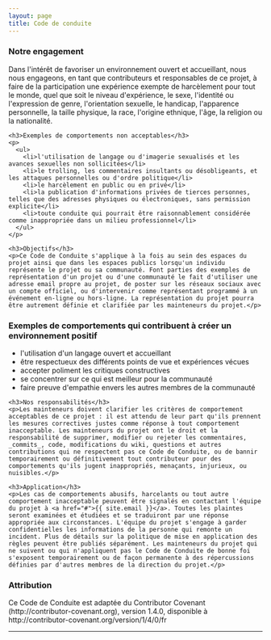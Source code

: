 ```yaml
---
layout: page
title: Code de conduite
---
```


<div class="row">
  <div class="6u 12u$(small)">
    <h3>Notre engagement</h3>
    <p>Dans l'intérêt de favoriser un environnement ouvert et accueillant, nous nous engageons, en tant que contributeurs et responsables de ce projet, à faire de la participation une expérience exempte de harcèlement pour tout le monde, quel que soit le niveau d'expérience, le sexe, l'identité ou l'expression de genre, l'orientation sexuelle, le handicap, l'apparence personnelle, la taille physique, la race, l'origine ethnique, l'âge, la religion ou la nationalité.</p>

    <h3>Exemples de comportements non acceptables</h3>
    <p>
      <ul>
        <li>l'utilisation de langage ou d'imagerie sexualisés et les avances sexuelles non sollicitées</li>
        <li>le trolling, les commentaires insultants ou désobligeants, et les attaques personnelles ou d'ordre politique</li>
        <li>le harcèlement en public ou en privé</li>
        <li>la publication d'informations privées de tierces personnes, telles que des adresses physiques ou électroniques, sans permission explicite</li>
        <li>toute conduite qui pourrait être raisonnablement considérée comme inappropriée dans un milieu professionnel</li>
      </ul>
    </p>

    <h3>Objectifs</h3>
    <p>Ce Code de Conduite s'applique à la fois au sein des espaces du projet ainsi que dans les espaces publics lorsqu'un individu représente le projet ou sa communauté. Font parties des exemples de représentation d'un projet ou d'une communauté le fait d'utiliser une adresse email propre au projet, de poster sur les réseaux sociaux avec un compte officiel, ou d'intervenir comme représentant programmé à un événement en-ligne ou hors-ligne. La représentation du projet pourra être autrement définie et clarifiée par les mainteneurs du projet.</p>

  </div>
  <div class="6u$ 12u$(small)">
    <h3>Exemples de comportements qui contribuent à créer un environnement positif</h3>
    <p>
      <ul>
        <li>l'utilisation d'un langage ouvert et accueillant</li>
        <li>être respectueux des différents points de vue et expériences vécues</li>
        <li>accepter poliment les critiques constructives</li>
        <li>se concentrer sur ce qui est meilleur pour la communauté</li>
        <li>faire preuve d'empathie envers les autres membres de la communauté</li>
      </ul>
    </p>

    <h3>Nos responsabilités</h3>
    <p>Les mainteneurs doivent clarifier les critères de comportement acceptables de ce projet : il est attendu de leur part qu'ils prennent les mesures correctives justes comme réponse à tout comportement inacceptable. Les mainteneurs du projet ont le droit et la responsabilité de supprimer, modifier ou rejeter les commentaires, _commits_, code, modifications du wiki, questions et autres contributions qui ne respectent pas ce Code de Conduite, ou de bannir temporairement ou définitivement tout contributeur pour des comportements qu'ils jugent inappropriés, menaçants, injurieux, ou nuisibles.</p>

    <h3>Application</h3>
    <p>Les cas de comportements abusifs, harcelants ou tout autre comportement inacceptable peuvent être signalés en contactant l'équipe du projet à <a href="#">{{ site.email }}</a>. Toutes les plaintes seront examinées et étudiées et se traduiront par une réponse appropriée aux circonstances. L'équipe du projet s'engage à garder confidentielles les informations de la personne qui remonte un incident. Plus de détails sur la politique de mise en application des règles peuvent être publiés séparément. Les mainteneurs du projet qui ne suivent ou qui n'appliquent pas le Code de Conduite de bonne foi s'exposent temporairement ou de façon permanente à des répercussions définies par d'autres membres de la direction du projet.</p>
  </div>
</div>

<h3 id="content">Attribution</h3>
<p>Ce Code de Conduite est adaptée du Contributor Covenant (http://contributor-covenant.org), version 1.4.0, disponible à http://contributor-covenant.org/version/1/4/0/fr</p>
<hr class="major" />
